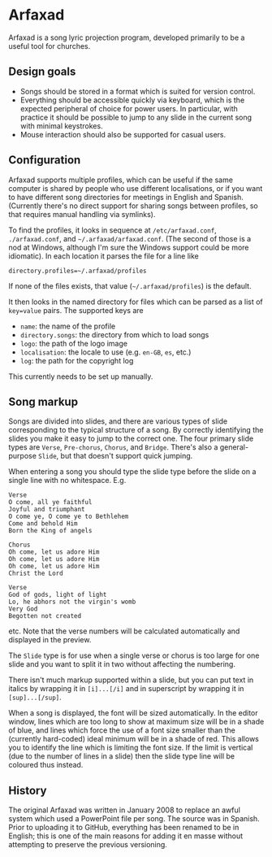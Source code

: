 # Arfaxad

Arfaxad is a song lyric projection program, developed primarily to be a useful tool for churches.


## Design goals

* Songs should be stored in a format which is suited for version control.
* Everything should be accessible quickly via keyboard, which is the expected peripheral of choice for power users.
  In particular, with practice it should be possible to jump to any slide in the current song with minimal keystrokes.
* Mouse interaction should also be supported for casual users.


## Configuration

Arfaxad supports multiple profiles, which can be useful if the same computer is shared by people who use different
localisations, or if you want to have different song directories for meetings in English and Spanish. (Currently
there's no direct support for sharing songs between profiles, so that requires manual handling via symlinks).

To find the profiles, it looks in sequence at `/etc/arfaxad.conf`, `./arfaxad.conf`, and `~/.arfaxad/arfaxad.conf`.
(The second of those is a nod at Windows, although I'm sure the Windows support could be more idiomatic).
In each location it parses the file for a line like

    directory.profiles=~/.arfaxad/profiles

If none of the files exists, that value (`~/.arfaxad/profiles`) is the default.

It then looks in the named directory for files which can be parsed as a list of `key=value` pairs.
The supported keys are

* `name`: the name of the profile
* `directory.songs`: the directory from which to load songs
* `logo`: the path of the logo image
* `localisation`: the locale to use (e.g. `en-GB`, `es`, etc.)
* `log`: the path for the copyright log

This currently needs to be set up manually.


## Song markup

Songs are divided into slides, and there are various types of slide corresponding to the typical structure of a song.
By correctly identifying the slides you make it easy to jump to the correct one.
The four primary slide types are `Verse`, `Pre-chorus`, `Chorus`, and `Bridge`. There's also a general-purpose `Slide`,
but that doesn't support quick jumping.

When entering a song you should type the slide type before the slide on a single line with no whitespace. E.g.

    Verse
    O come, all ye faithful
    Joyful and triumphant
    O come ye, O come ye to Bethlehem
    Come and behold Him
    Born the King of angels

    Chorus
    Oh come, let us adore Him
    Oh come, let us adore Him
    Oh come, let us adore Him
    Christ the Lord

    Verse
    God of gods, light of light
    Lo, he abhors not the virgin's womb
    Very God
    Begotten not created 

etc. Note that the verse numbers will be calculated automatically and displayed in the preview. 

The `Slide` type is for use when a single verse or chorus is too large for one slide and you want to split it in two
without affecting the numbering.

There isn't much markup supported within a slide, but you can put text in italics by wrapping it in `[i]...[/i]`
and in superscript by wrapping it in `[sup]...[/sup]`.

When a song is displayed, the font will be sized automatically. In the editor window, lines which are too long to
show at maximum size will be in a shade of blue, and lines which force the use of a font size smaller than the
(currently hard-coded) ideal minimum will be in a shade of red. This allows you to identify the line which is
limiting the font size. If the limit is vertical (due to the number of lines in a slide) then the slide type line
will be coloured thus instead.


## History

The original Arfaxad was written in January 2008 to replace an awful system which used a PowerPoint file per song.
The source was in Spanish. Prior to uploading it to GitHub, everything has been renamed to be in English; this is
one of the main reasons for adding it en masse without attempting to preserve the previous versioning.
